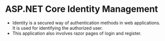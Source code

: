 # ASP.NET Core Identity Management
* Identity is a secured way of authentication methods in web applications. It is used for  identifying the authorized user.
* This application also involves razor pages of login and register.